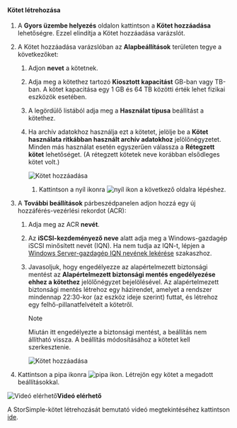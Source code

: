 <!--author=SharS last changed: 02/04/2016-->

#### <a name="to-create-a-volume"></a>Kötet létrehozása
1. A **Gyors üzembe helyezés** oldalon kattintson a **Kötet hozzáadása** lehetőségre. Ezzel elindítja a Kötet hozzáadása varázslót.
2. A Kötet hozzáadása varázslóban az **Alapbeállítások** területen tegye a következőket:
   
   1. Adjon **nevet** a kötetnek.
   2. Adja meg a kötethez tartozó **Kiosztott kapacitást** GB-ban vagy TB-ban. A kötet kapacitása egy 1 GB és 64 TB közötti érték lehet fizikai eszközök esetében.
   3. A legördülő listából adja meg a **Használat típusa** beállítást a kötethez. 
   4. Ha archív adatokhoz használja ezt a kötetet, jelölje be a **Kötet használata ritkábban használt archív adatokhoz** jelölőnégyzetet. Minden más használat esetén egyszerűen válassza a **Rétegzett kötet** lehetőséget. (A rétegzett kötetek neve korábban elsődleges kötet volt.)
      
        ![Kötet hozzáadása](./media/storsimple-create-volume/ScreenshotUpdate1VolumeFlow.png)
      
      1. Kattintson a nyíl ikonra ![nyíl ikon](./media/storsimple-create-volume/HCS_ArrowIcon-include.png) a következő oldalra lépéshez.
3. A **További beállítások** párbeszédpanelen adjon hozzá egy új hozzáférés-vezérlési rekordot (ACR):
   
   1. Adja meg az ACR **nevét**.
   2. Az **iSCSI-kezdeményező neve** alatt adja meg a Windows-gazdagép iSCSI minősített nevét (IQN). Ha nem tudja az IQN-t, lépjen a [Windows Server-gazdagép IQN nevének lekérése](#get-the-iqn-of-a-windows-server-host) szakaszhoz.
   3. Javasoljuk, hogy engedélyezze az alapértelmezett biztonsági mentést az **Alapértelmezett biztonsági mentés engedélyezése ehhez a kötethez** jelölőnégyzet bejelölésével. Az alapértelmezett biztonsági mentés létrehoz egy házirendet, amelyet a rendszer mindennap 22:30-kor (az eszköz ideje szerint) futtat, és létrehoz egy felhő-pillanatfelvételt a kötetről.
      
      > [!NOTE]
      > Miután itt engedélyezte a biztonsági mentést, a beállítás nem állítható vissza. A beállítás módosításához a kötetet kell szerkesztenie.
      > 
      > 
      
        ![Kötet hozzáadása](./media/storsimple-create-volume/AddVolume2-include.png)
4. Kattintson a pipa ikonra ![pipa ikon](./media/storsimple-create-volume/HCS_CheckIcon-include.png). Létrejön egy kötet a megadott beállításokkal.

![Videó elérhető](./media/storsimple-create-volume/Video_icon.png)**Videó elérhető**

A StorSimple-kötet létrehozását bemutató videó megtekintéséhez kattintson [ide](https://azure.microsoft.com/documentation/videos/create-a-storsimple-volume/).

